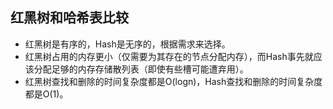 ## 红黑树和哈希表比较
* 红黑树是有序的，Hash是无序的，根据需求来选择。
* 红黑树占用的内存更小（仅需要为其存在的节点分配内存），而Hash事先就应该分配足够的内存存储散列表（即使有些槽可能遭弃用）。
* 红黑树查找和删除的时间复杂度都是O(logn)，Hash查找和删除的时间复杂度都是O(1)。